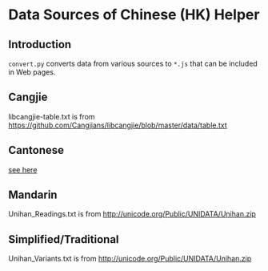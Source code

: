 # Data Sources of Chinese (HK) Helper

## Introduction
`convert.py` converts data from various sources to `*.js` that can be included
in Web pages.

## Cangjie
libcangjie-table.txt is from
https://github.com/Cangjians/libcangjie/blob/master/data/table.txt

## Cantonese
[see here](JyutpingSources.md)

## Mandarin
Unihan_Readings.txt is from
http://unicode.org/Public/UNIDATA/Unihan.zip

## Simplified/Traditional
Unihan_Variants.txt is from
http://unicode.org/Public/UNIDATA/Unihan.zip
